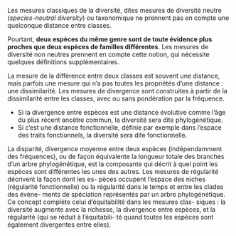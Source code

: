 
Les mesures classiques de la diversité, dites mesures de diversité neutre (*species-neutral diversity*) ou taxonomique ne prennent pas en compte une quelconque distance entre classes.

Pourtant, **deux espèces du même genre sont de toute évidence plus proches que deux espèces de familles différentes**.
Les mesures de diversité non neutres prennent en compte cette notion, qui nécessite quelques définitions supplémentaires.

La mesure de la différence entre deux classes est souvent une distance, mais parfois une mesure qui n’a pas toutes les propriétés d’une distance : une dissimilarité. Les mesures de divergence sont construites à partir de la dissimilarité entre les classes, avec ou sans pondération par la fréquence.
- Si la divergence entre espèces est une distance évolutive comme l’âge du plus récent ancêtre commun, la diversité sera dite phylogénétique. 
- Si c’est une distance fonctionnelle, définie par exemple dans l’espace des traits fonctionnels, la diversité sera dite fonctionnelle.

La disparité, divergence moyenne entre deux espèces (indépendamment des fréquences), ou de façon équivalente la longueur totale des branches d’un arbre phylogénétique, est la composante qui décrit à quel point les espèces sont différentes les unes des autres.
Les mesures de régularité décrivent la façon dont les es-
pèces occupent l’espace des niches (régularité fonctionnelle)
ou la régularité dans le temps et entre les clades des évène-
ments de spéciation représentés par un arbre phylogénétique.
Ce concept complète celui d’équitabilité dans les mesures clas-
siques : la diversité augmente avec la richesse, la divergence
entre espèces, et la régularité (qui se réduit à l’équitabili-
té quand toutes les espèces sont également divergentes entre
elles).